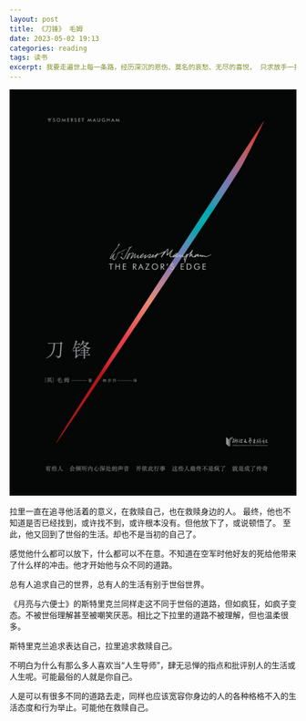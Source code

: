```yaml
---
layout: post
title: 《刀锋》 毛姆
date: 2023-05-02 19:13
categories: reading
tags: 读书
excerpt: 我要走遍世上每一条路，经历深沉的悲伤、莫名的哀愁、无尽的喜悦， 只求放手一搏、体验人生，追求灵魂中的星辰。
---
```



![](/assets/reading/the-razors-edge-2023-06-20-09-45-10.png)


拉里一直在追寻他活着的意义，在救赎自己，也在救赎身边的人。
最终，他也不知道是否已经找到，或许找不到，或许根本没有。但他放下了，或说顿悟了。
至此，他又回到了世俗的生活。却也不是当初的自己了。

感觉他什么都可以放下，什么都可以不在意。不知道在空军时他好友的死给他带来了什么样的冲击。他才开始他与众不同的道路。

总有人追求自己的世界，总有人的生活有别于世俗世界。

《月亮与六便士》的斯特里克兰同样走这不同于世俗的道路，但如疯狂，如疯子变态。不被世俗理解甚至被嘲笑厌恶。相比之下拉里的道路不被理解，但也温柔很多。

斯特里克兰追求表达自己，拉里追求救赎自己。

不明白为什么有那么多人喜欢当“人生导师”，肆无忌惮的指点和批评别人的生活或人生呢。可能最俗的人就是你自己。

人是可以有很多不同的道路去走，同样也应该宽容你身边的人的各种格格不入的生活态度和行为举止。可能他在救赎自己。

